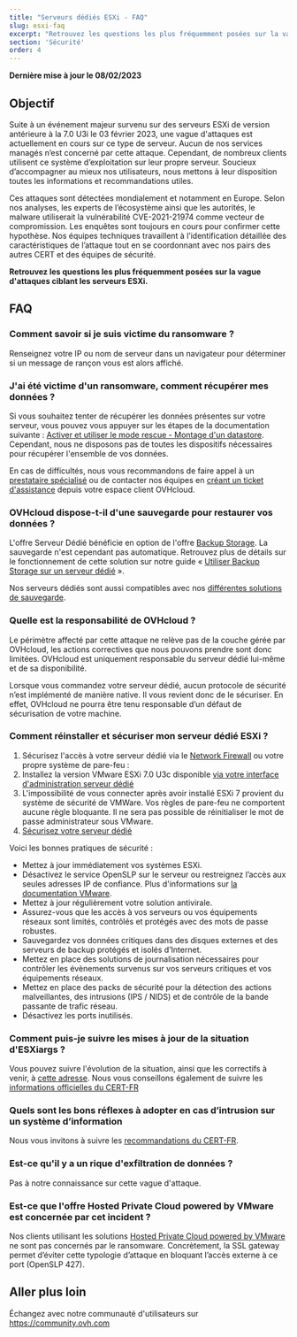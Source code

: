 ```yaml
---
title: "Serveurs dédiés ESXi - FAQ"
slug: esxi-faq
excerpt: "Retrouvez les questions les plus fréquemment posées sur la vague d'attaques ciblant les serveurs ESXi"
section: 'Sécurité'
order: 4
---
```


**Dernière mise à jour le 08/02/2023**

## Objectif

Suite à un événement majeur survenu sur des serveurs ESXi de version antérieure à la 7.0 U3i le 03 février 2023, une vague d'attaques est actuellement en cours sur ce type de serveur.
Aucun de nos services managés n’est concerné par cette attaque. Cependant, de nombreux clients utilisent ce système d’exploitation sur leur propre serveur.
Soucieux d’accompagner au mieux nos utilisateurs, nous mettons à leur disposition toutes les informations et recommandations utiles.

Ces attaques sont détectées mondialement et notamment en Europe. Selon nos analyses, les experts de l’écosystème ainsi que les autorités, le malware utiliserait la vulnérabilité CVE-2021-21974 comme vecteur de compromission.
Les enquêtes sont toujours en cours pour confirmer cette hypothèse. Nos équipes techniques travaillent à l’identification détaillée des caractéristiques de l’attaque tout en se coordonnant avec nos pairs des autres CERT et des équipes de sécurité.

**Retrouvez les questions les plus fréquemment posées sur la vague d'attaques ciblant les serveurs ESXi.**

## FAQ

### Comment savoir si je suis victime du ransomware ?

Renseignez votre IP ou nom de serveur dans un navigateur pour déterminer si un message de rançon vous est alors affiché.

### J'ai été victime d'un ransomware, comment récupérer mes données ?

Si vous souhaitez tenter de récupérer les données présentes sur votre serveur, vous pouvez vous appuyer sur les étapes de la documentation suivante : [Activer et utiliser le mode rescue - Montage d'un datastore](https://docs.ovh.com/fr/dedicated/ovh-rescue/#montage-dun-datastore).
Cependant, nous ne disposons pas de toutes les dispositifs nécessaires pour récupérer l'ensemble de vos données.

En cas de difficultés, nous vous recommandons de faire appel à un [prestataire spécialisé](https://partner.ovhcloud.com/fr/) ou de contacter nos équipes en [créant un ticket d'assistance](https://www.ovh.com/manager/dedicated/#/support/tickets/new) depuis votre espace client OVHcloud.

### OVHcloud dispose-t-il d'une sauvegarde pour restaurer vos données ?

L'offre Serveur Dédié bénéficie en option de l'offre [Backup Storage](https://www.ovhcloud.com/fr/bare-metal/backup-storage/). La sauvegarde n'est cependant pas automatique. Retrouvez plus de détails sur le fonctionnement de cette solution sur notre guide « [Utiliser Backup Storage sur un serveur dédié](https://docs.ovh.com/fr/dedicated/services-backup-storage/) ».

Nos serveurs dédiés sont aussi compatibles avec nos [différentes solutions de sauvegarde](https://www.ovhcloud.com/fr/storage-solutions/).

### Quelle est la responsabilité de OVHcloud ?

Le périmètre affecté par cette attaque ne relève pas de la couche gérée par OVHcloud, les actions correctives que nous pouvons prendre sont donc limitées. OVHcloud est uniquement responsable du serveur dédié lui-même et de sa disponibilité.

Lorsque vous commandez votre serveur dédié, aucun protocole de sécurité n’est implémenté de manière native. Il vous revient donc de le sécuriser. En effet, OVHcloud ne pourra être tenu responsable d’un défaut de sécurisation de votre machine.

### Comment réinstaller et sécuriser mon serveur dédié ESXi ?

1. Sécurisez l'accès à votre serveur dédié via le [Network Firewall](https://docs.ovh.com/fr/dedicated/firewall-network/) ou votre propre système de pare-feu : 
2. Installez la version VMware ESXi 7.0 U3c disponible [via votre interface d'administration serveur dédié](https://docs.ovh.com/fr/dedicated/premiers-pas-serveur-dedie/#installation-ou-reinstallation-de-votre-serveur-dedie)
3. L'impossibilité de vous connecter après avoir installé ESXi 7 provient du système de sécurité de VMWare. Vos règles de pare-feu ne comportent aucune règle bloquante. Il ne sera pas possible de réinitialiser le mot de passe administrateur sous VMware.
4. [Sécurisez votre serveur dédié](https://docs.ovh.com/fr/dedicated/securiser-un-serveur-dedie/)

Voici les bonnes pratiques de sécurité :

- Mettez à jour immédiatement vos systèmes ESXi.
- Désactivez le service OpenSLP sur le serveur ou restreignez l’accès aux seules adresses IP de confiance. Plus d'informations sur [la documentation VMware](https://kb.vmware.com/s/article/76372).
- Mettez à jour régulièrement votre solution antivirale.
- Assurez-vous que les accès à vos serveurs ou vos équipements réseaux sont limités, contrôlés et protégés avec des mots de passe robustes.
- Sauvegardez vos données critiques dans des disques externes et des serveurs de backup protégés et isolés d’Internet.
- Mettez en place des solutions de journalisation nécessaires pour contrôler les évènements survenus sur vos serveurs critiques et vos équipements réseaux.
- Mettez en place des packs de sécurité pour la détection des actions malveillantes, des intrusions (IPS / NIDS) et de contrôle de la bande passante de trafic réseau.
- Désactivez les ports inutilisés.

### Comment puis-je suivre les mises à jour de la situation d'ESXiargs ?

Vous pouvez suivre l'évolution de la situation, ainsi que les correctifs à venir, à [cette adresse](https://blog.ovhcloud.com/ransomware-ciblant-vmware-esxi/).
Nous vous conseillons également de suivre les [informations officielles du CERT-FR](https://www.cert.ssi.gouv.fr/alerte/CERTFR-2023-ALE-015/)

### Quels sont les bons réflexes à adopter en cas d’intrusion sur un système d’information

Nous vous invitons à suivre les [recommandations du CERT-FR](https://www.cert.ssi.gouv.fr/les-bons-reflexes-en-cas-dintrusion-sur-un-systeme-dinformation/).

### Est-ce qu'il y a un rique d'exfiltration de données ?

Pas à notre connaissance sur cette vague d'attaque.

### Est-ce que l'offre Hosted Private Cloud powered by VMware est concernée par cet incident ?

Nos clients utilisant les solutions [Hosted Private Cloud powered by VMware](https://www.ovhcloud.com/fr/hosted-private-cloud/) ne sont pas concernés par le ransomware. Concrètement, la SSL gateway permet d’éviter cette typologie d’attaque en bloquant l’accès externe à ce port (OpenSLP 427).

## Aller plus loin

Échangez avec notre communauté d'utilisateurs sur <https://community.ovh.com>
